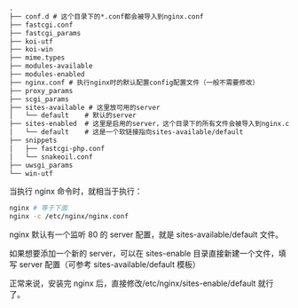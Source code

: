 ```txt
.
├── conf.d # 这个目录下的*.conf都会被导入到nginx.conf
├── fastcgi.conf
├── fastcgi_params
├── koi-utf
├── koi-win
├── mime.types
├── modules-available
├── modules-enabled
├── nginx.conf # 执行nginx时的默认配置config配置文件（一般不需要修改）
├── proxy_params
├── scgi_params
├── sites-available # 这里放可用的server
│   └── default    # 默认的server
├── sites-enabled  # 这里是启用的server，这个目录下的所有文件会被导入到nginx.conf
│   └── default    # 这是一个软链接指向sites-available/default
├── snippets
│   ├── fastcgi-php.conf
│   └── snakeoil.conf
├── uwsgi_params
└── win-utf
```

当执行 nginx 命令时，就相当于执行：

```bash
nginx # 等于下面
nginx -c /etc/nginx/nginx.conf
```

nginx 默认有一个监听 80 的 server 配置，就是 sites-available/default 文件。

如果想要添加一个新的 server，可以在 sites-enable 目录直接新建一个文件，填写 server 配置（可参考 sites-available/default 模板）

正常来说，安装完 nginx 后，直接修改/etc/nginx/sites-enable/default 就行了。
